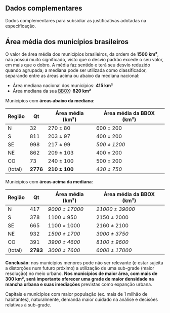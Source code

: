 ## Dados complementares
Dados complementares para subsidiar as justificativas adotadas na especificação.
<!-- ver também apếndices -->

## Área média dos municípios brasileiros

O valor de área média dos municípios brasileiros, da ordem de **1500 km²**, <!-- bbox 3300--> não possui muito significado, visto que o  desvio padrão excede  o seu valor, em mais que o dobro.
A média faz sentido e terá seu desvio reduzido quando agrupada; a mediana pode ser utilizada como classificador, separando entre as áreas acima ou abaixo da mediana nacional:

* Área mediana nacional dos municípios: **415 km²**
* Área mediana da sua [BBOX](spec-auxTec.md): **820 km²**

Municípios com **áreas abaixo da mediana**:

Região | Qt | Área média (km²)  | Área média da BBOX (km²)   
-------|-----|--------|--------------------------
 N     | 32  |   270 ± 80 | 600 ± 200
 S     |  811 |  203 ± 97 | 400 ± 200
 SE    |  998 |  217 ± 99 | *500 ± 1200*
 NE    | 862  | 209 ± 103 | 400 ± 200
 CO    |  73 | 240 ± 100 | 500 ± 200
(total) | **2776** |**210 ± 100**| *430 ± 750*

Municípios com **áreas acima da mediana**:

Região | Qt | Área média (km²)  | Área média da BBOX (km²)   
 -------|-----|--------|-------------------
 N     | 417  |   *9000 ± 17000* |       *21000 ± 39000*
 S      |  378  |   1100 ± 950 |        2150 ± 2000
 SE    |  665    |   1100 ± 1000 |        2160 ± 2100
 NE    | 932   |   *1500 ± 1700* |        *3000 ± 3750*
 CO     |  391 |   *3900 ± 4600* |        *8100 ± 9600*
 (total) | **2783** |*3000 ± 7600* | *6000 ± 17000*

**Conclusão**: nos municípios menores pode não ser relevante (e estar sujeita a distorções num futuro próximo) a utilização de uma sub-grade (maior resolução) no meio urbano. **Nos municípios de maior área, com mais de 300 km², será importante oferecer uma grade de maior densidade na mancha urbana e suas imediações** previstas como expanção urbana.

Capitais e municípios com maior população (ex. mais de 1 milhão de habitantes), naturalmente, demanda maior cuidado na análise e decisões relativas à sub-grade.
